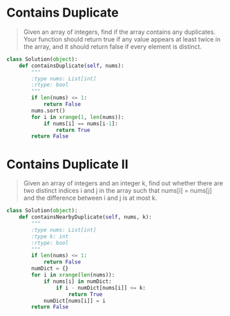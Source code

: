 # Contains Duplicate

> Given an array of integers, find if the array contains any duplicates. Your function should return true if any value appears at least twice in the array, and it should return false if every element is distinct.

```Python
class Solution(object):
    def containsDuplicate(self, nums):
        """
        :type nums: List[int]
        :rtype: bool
        """
        if len(nums) <= 1:
            return False
        nums.sort()
        for i in xrange(1, len(nums)):
            if nums[i] == nums[i-1]:
                return True
        return False
```

# Contains Duplicate II

> Given an array of integers and an integer k, find out whether there are two distinct indices i and j in the array such that nums[i] = nums[j] and the difference between i and j is at most k.

```Python
class Solution(object):
    def containsNearbyDuplicate(self, nums, k):
        """
        :type nums: List[int]
        :type k: int
        :rtype: bool
        """
        if len(nums) <= 1:
            return False
        numDict = {}
        for i in xrange(len(nums)):
            if nums[i] in numDict:
                if i - numDict[nums[i]] <= k:
                    return True
            numDict[nums[i]] = i
        return False
```

